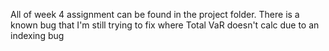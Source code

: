 All of week 4 assignment can be found in the project folder. There is a known bug that I'm still trying to fix where Total VaR doesn't calc due to an indexing bug